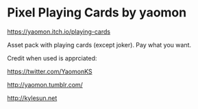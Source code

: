 # Pixel Playing Cards by yaomon

https://yaomon.itch.io/playing-cards

Asset pack with playing cards (except joker). Pay what you want.

Credit when used is apprciated:

https://twitter.com/YaomonKS

http://yaomon.tumblr.com/

http://kylesun.net
